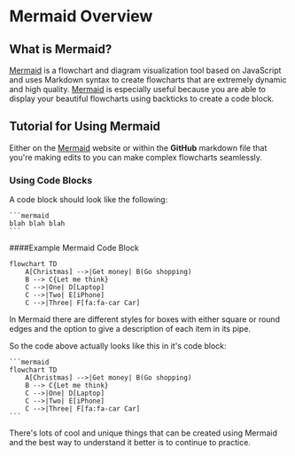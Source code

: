 # Mermaid Overview

## What is Mermaid?

[Mermaid](https://mermaid.js.org/intro/getting-started.html) is a flowchart and diagram visualization tool based on JavaScript and uses Markdown syntax to create flowcharts that are extremely dynamic and high quality. [Mermaid](https://mermaid.js.org/intro/getting-started.html) is especially useful because you are able to display your beautiful flowcharts using backticks to create a code block. 

## Tutorial for Using Mermaid

Either on the [Mermaid](https://mermaid.js.org/intro/getting-started.html) website or within the **GitHub** markdown file that you're making edits to you can make complex flowcharts seamlessly. 

### Using Code Blocks

A code block should look like the following:
````
```mermaid
blah blah blah
```
````

####Example Mermaid Code Block

```mermaid
flowchart TD
    A[Christmas] -->|Get money| B(Go shopping)
    B --> C{Let me think}
    C -->|One| D[Laptop]
    C -->|Two| E[iPhone]
    C -->|Three| F[fa:fa-car Car]
```

In Mermaid there are different styles for boxes with either square or round edges and the option to give a description of each item in its pipe.

So the code above actually looks like this in it's code block:

````
```mermaid
flowchart TD
    A[Christmas] -->|Get money| B(Go shopping)
    B --> C{Let me think}
    C -->|One| D[Laptop]
    C -->|Two| E[iPhone]
    C -->|Three| F[fa:fa-car Car]
```
````

There's lots of cool and unique things that can be created using Mermaid and the best way to understand it better is to continue to practice. 
